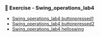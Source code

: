 ### 📝 Exercise - Swing_operations_lab4


- [Swing_operations_lab4 buttonpressed1](https://github.com/DiyaRai04/java-programs/blob/main/Swing_operations_lab4/output_buttonpressed1.png)
- [Swing_operations_lab4 buttonpressed2 ](https://github.com/DiyaRai04/java-programs/blob/main/Swing_operations_lab4/output_buttonpressed2.png)
- [Swing_operations_lab4 helloswing](https://github.com/DiyaRai04/java-programs/blob/main/Swing_operations_lab4/output_helloswing.png)






